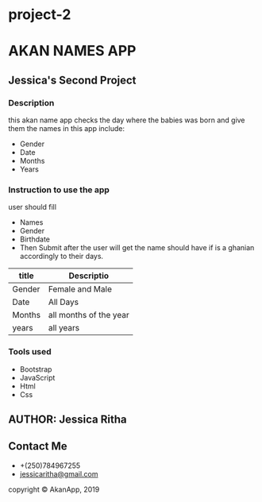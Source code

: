 # project-2
# AKAN NAMES APP
## Jessica's Second Project
### Description
this akan name app checks the day where the babies was born and give them the names
in this app include:
- Gender
- Date
- Months
- Years
### Instruction to use the app
user should fill 
- Names
- Gender
- Birthdate
- Then Submit 
after the user will get the name should have if is a ghanian accordingly to their days.

|title         |Descriptio            |
|--------------|----------------------|
|Gender        |Female and Male       |
|Date          |All Days              |
|Months        |all months of the year|
|years         | all years            |

### Tools used 
- Bootstrap
- JavaScript
- Html
- Css

## AUTHOR: Jessica Ritha
## Contact Me 
- +(250)784967255
- jessicaritha@gmail.com

copyright &copy; AkanApp,  2019

